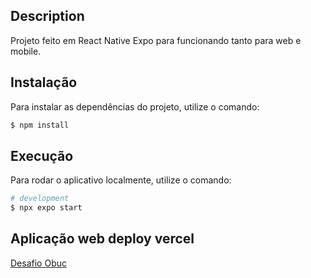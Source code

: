 ## Description

Projeto feito em React Native Expo para funcionando tanto para web e mobile.

## Instalação

Para instalar as dependências do projeto, utilize o comando:

```bash
$ npm install
```

## Execução

Para rodar o aplicativo localmente, utilize o comando:

```bash
# development
$ npx expo start
```

## Aplicação web deploy vercel

[Desafio Obuc](https://desafio-obuc-app.vercel.app)